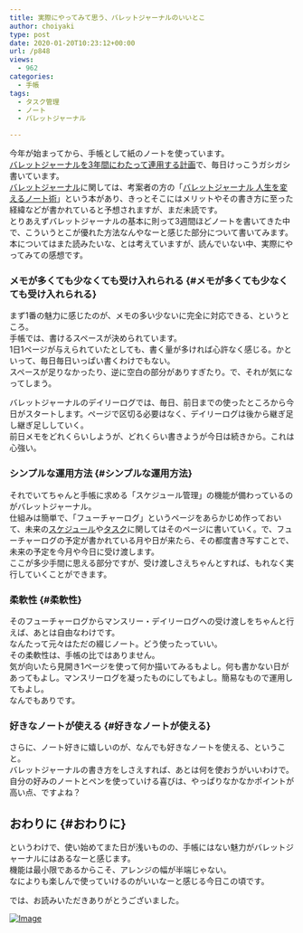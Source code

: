 ```yaml
---
title: 実際にやってみて思う、バレットジャーナルのいいとこ
author: choiyaki
type: post
date: 2020-01-20T10:23:12+00:00
url: /p848
views:
  - 962
categories:
  - 手帳
tags:
  - タスク管理
  - ノート
  - バレットジャーナル

---
```

今年が始まってから、手帳として紙のノートを使っています。  
[バレットジャーナルを3年間にわたって連用する計画][1]で、毎日けっこうガシガシ書いています。  
[バレットジャーナル][2]に関しては、考案者の方の「[バレットジャーナル 人生を変えるノート術][3]」という本があり、きっとそこにはメリットやその書き方に至った経緯などが書かれていると予想されますが、まだ未読です。  
とりあえずバレットジャーナルの基本に則って3週間ほどノートを書いてきた中で、こういうとこが優れた方法なんやなーと感じた部分について書いてみます。  
本についてはまた読みたいな、とは考えていますが、読んでいない中、実際にやってみての感想です。

### メモが多くても少なくても受け入れられる {#メモが多くても少なくても受け入れられる}

まず1番の魅力に感じたのが、メモの多い少ないに完全に対応できる、というところ。  
手帳では、書けるスペースが決められています。  
1日1ページが与えられていたとしても、書く量が多ければ心許なく感じる。かといって、毎日毎日いっぱい書くわけでもない。  
スペースが足りなかったり、逆に空白の部分がありすぎたり。で、それが気になってしまう。

バレットジャーナルのデイリーログでは、毎日、前日までの使ったところから今日がスタートします。ページで区切る必要はなく、デイリーログは後から継ぎ足し継ぎ足ししていく。  
前日メモをどれくらいしようが、どれくらい書きようが今日は続きから。これは心強い。

### シンプルな運用方法 {#シンプルな運用方法}

それでいてちゃんと手帳に求める「スケジュール管理」の機能が備わっているのがバレットジャーナル。  
仕組みは簡単で、「フューチャーログ」というページをあらかじめ作っておいて、未来の[スケジュール][4]や[タスク][5]に関してはそのページに書いていく。で、フューチャーログの予定が書かれている月や日が来たら、その都度書き写すことで、未来の予定を今月や今日に受け渡します。  
ここが多少手間に思える部分ですが、受け渡しさえちゃんとすれば、もれなく実行していくことができます。

### 柔軟性 {#柔軟性}

そのフューチャーログからマンスリー・デイリーログへの受け渡しをちゃんと行えば、あとは自由なわけです。  
なんたって元々はただの綴じノート。どう使ったっていい。  
その柔軟性は、手帳の比ではありません。  
気が向いたら見開き1ページを使って何か描いてみるもよし。何も書かない日があってもよし。マンスリーログを凝ったものにしてもよし。簡易なもので運用してもよし。  
なんでもありです。

### 好きなノートが使える {#好きなノートが使える}

さらに、ノート好きに嬉しいのが、なんでも好きなノートを使える、ということ。  
バレットジャーナルの書き方をしさえすれば、あとは何を使おうがいいわけで。自分の好みのノートとペンを使っていける喜びは、やっぱりなかなかポイントが高い点、ですよね？

## おわりに {#おわりに}

というわけで、使い始めてまた日が浅いものの、手帳にはない魅力がバレットジャーナルにはあるなーと感じます。  
機能は最小限であるからこそ、アレンジの幅が半端じゃない。  
なによりも楽しんで使っていけるのがいいなーと感じる今日この頃です。

では、お読みいただきありがとうございました。

[![Image][6]][7]

 [1]: https://choiyaki.com/?p=833
 [2]: https://scrapbox.io/choiyaki-hondana/%E3%83%90%E3%83%AC%E3%83%83%E3%83%88%E3%82%B8%E3%83%A3%E3%83%BC%E3%83%8A%E3%83%AB
 [3]: https://amzn.to/2G1H7IB
 [4]: https://scrapbox.io/choiyaki-hondana/%E3%82%B9%E3%82%B1%E3%82%B8%E3%83%A5%E3%83%BC%E3%83%AB
 [5]: https://scrapbox.io/choiyaki-hondana/%E3%82%BF%E3%82%B9%E3%82%AF
 [6]: https://gyazo.com/8f78b6937f7e1470a6238e0ac0e32248/thumb/1000
 [7]: https://gyazo.com/8f78b6937f7e1470a6238e0ac0e32248